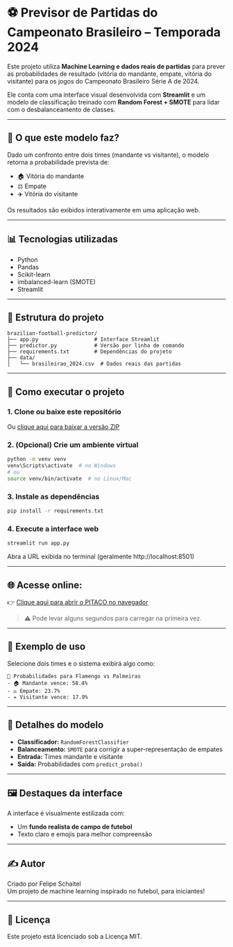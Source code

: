 # ⚽ Previsor de Partidas do Campeonato Brasileiro – Temporada 2024

Este projeto utiliza **Machine Learning e dados reais de partidas** para prever as probabilidades de resultado (vitória do mandante, empate, vitória do visitante) para os jogos do Campeonato Brasileiro Série A de 2024.

Ele conta com uma interface visual desenvolvida com **Streamlit** e um modelo de classificação treinado com **Random Forest + SMOTE** para lidar com o desbalanceamento de classes.

---

## 🧠 O que este modelo faz?

Dado um confronto entre dois times (mandante vs visitante), o modelo retorna a probabilidade prevista de:

- 🏠 Vitória do mandante  
- ⚖️ Empate  
- ✈️ Vitória do visitante  

Os resultados são exibidos interativamente em uma aplicação web.

---

## 📊 Tecnologias utilizadas

- Python  
- Pandas  
- Scikit-learn  
- imbalanced-learn (SMOTE)  
- Streamlit

---

## 📁 Estrutura do projeto

```
brazilian-football-predictor/
├── app.py                  # Interface Streamlit
├── predictor.py            # Versão por linha de comando
├── requirements.txt        # Dependências do projeto
├── data/
│   └── brasileirao_2024.csv  # Dados reais das partidas
```

---

## 🚀 Como executar o projeto

### 1. Clone ou baixe este repositório

Ou [clique aqui para baixar a versão ZIP](https://github.com/fschaitel/pitaco/archive/refs/heads/main.zip)

### 2. (Opcional) Crie um ambiente virtual

```bash
python -m venv venv
venv\Scripts\activate  # no Windows
# ou
source venv/bin/activate  # no Linux/Mac
```

### 3. Instale as dependências

```bash
pip install -r requirements.txt
```

### 4. Execute a interface web

```bash
streamlit run app.py
```

Abra a URL exibida no terminal (geralmente http://localhost:8501)

---

## 🌐 Acesse online:

👉 [Clique aqui para abrir o PITACO no navegador](https://pitaco-pysaqfjwjkhxncqd43ftmf.streamlit.app/)

> ⚠️ Pode levar alguns segundos para carregar na primeira vez.

---

## 🎯 Exemplo de uso

Selecione dois times e o sistema exibirá algo como:

```
🎯 Probabilidades para Flamengo vs Palmeiras
- 🏠 Mandante vence: 58.4%
- ⚖️ Empate: 23.7%
- ✈️ Visitante vence: 17.9%
```

---

## 🧪 Detalhes do modelo

- **Classificador:** `RandomForestClassifier`  
- **Balanceamento:** `SMOTE` para corrigir a super-representação de empates  
- **Entrada:** Times mandante e visitante  
- **Saída:** Probabilidades com `predict_proba()`

---

## 🖼️ Destaques da interface

A interface é visualmente estilizada com:
- Um **fundo realista de campo de futebol**
- Texto claro e emojis para melhor compreensão

---

## ✍️ Autor

Criado por Felipe Schaitel  
Um projeto de machine learning inspirado no futebol, para iniciantes!

---

## 📌 Licença

Este projeto está licenciado sob a Licença MIT.
